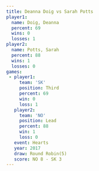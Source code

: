 ```yaml
---
title: Deanna Doig vs Sarah Potts
player1:            
  name: Doig, Deanna
  percent: 69       
  wins: 0           
  losses: 1         
player2:            
  name: Potts, Sarah
  percent: 88       
  wins: 1           
  losses: 0         
games:
 - player1:         
     team: 'SK'     
     position: Third
     percent: 69    
     win: 0         
     loss: 1        
   player2:        
     team: 'NO'    
     position: Lead
     percent: 88   
     win: 1        
     loss: 0       
   event: Hearts       
   year: 2017          
   draw: Round Robin(5)
   score: NO 8 - SK 3  
---
```

